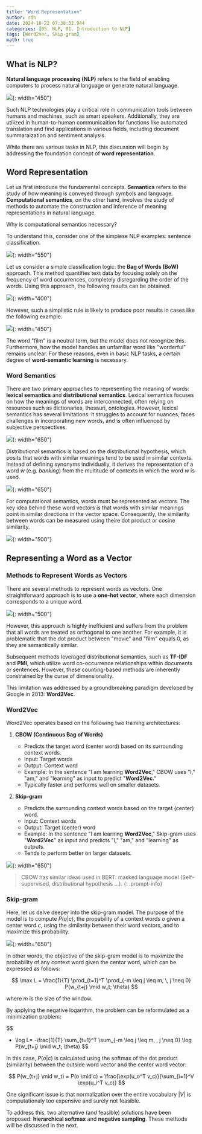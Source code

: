 ```yaml
---
title: "Word Representation"
author: rdh
date: 2024-10-22 07:38:32.944
categories: [05. NLP, 01. Introduction to NLP]
tags: [Word2vec, Skip-gram]
math: true
---
```


## What is NLP?

**Natural language processing (NLP)** refers to the field of enabling computers to process natural language or generate natural language.

![](/assets/img/Word-Representation-01.png){: width="450"}

Such NLP technologies play a critical role in communication tools between humans and machines, such as smart speakers. Additionally, they are utilized in human-to-human communicaition for functions like automated translation and find applications in various fields, including document summaraization and sentiment analysis.

While there are various tasks in NLP, this discussion will begin by addressing the foundation concept of **word representation**.

## Word Representation

Let us first introduce the fundamental concepts. **Semantics** refers to the study of how meaning is conveyed through symbols and language. **Computational semantics**, on the other hand, involves the study of methods to automate the construction and inference of meaning representations in natural language.

Why is computational semantics necessary?

To understand this, consider one of the simplese NLP examples: sentence classification.

![](/assets/img/Word-Representation-02.png){: width="550"}

Let us consider a simple classification logic: the **Bag of Words (BoW)** approach. This method quantifies text data by focusing solely on the frequency of word occurrences, completely disregarding the order of the words. Using this approach, the following results can be obtained.

![](/assets/img/Word-Representation-03.png){: width="400"}

However, such a simplistic rule is likely to produce poor results in cases like the following example.

![](/assets/img/Word-Representation-04.png){: width="450"}

The word "film" is a neutral term, but the model does not recognize this. Furthermore, how the model handles an unfamiliar word like "worderful" remains unclear. For these reasons, even in basic NLP tasks, a certain degree of **word-semantic learning** is necessary.

### Word Semantics

There are two primary approaches to representing the meaning of words: **lexical semantics** and **distributional semantics**. Lexical semantics focuses on how the meanings of words are interconnected, often relying on resources such as dictionaries, thesauri, ontologies. However, lexical semantics has several limitations: it struggles to account for nuances, faces challenges in incorporating new words, and is often influenced by subjective perspectives.

![](/assets/img/Word-Representation-05.png){: width="650"}

Distributional semantics is based on the distributional hypothesis, which posits that words with similar meanings tend to be used in similar contexts. Instead of defining synonyms individually, it derives the representation of a word $w$ (e.g. *banking*) from the multitude of contexts in which the word $w$ is used. 

![](/assets/img/Word-Representation-06.png){: width="650"}

For computational semantics, words must be represented as vectors. The key idea behind these word vectors is that words with similar meanings point in similar directions in the vector space. Consequently, the similarity between words can be measured using theire dot product or cosine similarity.

![](/assets/img/Word-Representation-07.png){: width="500"}

## Representing a Word as a Vector

### Methods to Represent Words as Vectors

There are several methods to represent words as vectors. One straightforward approach is to use a **one-hot vector**, where each dimension corresponds to a unique word.

![](/assets/img/Word-Representation-08.png){: width="500"}

However, this approach is highly inefficient and suffers from the problem that all words are treated as orthogonal to one another. For example, it is problematic that the dot product between "movie" and "film" equals 0, as they are semantically similar.

Subsequent methods leveraged distributional semantics, such as **TF-IDF** and **PMI**, which utilize word co-occurrence relationships within documents or sentences. However, these counting-based methods are inherently constrained by the curse of dimensionality.

This limitation was addressed by a groundbreaking paradigm developed by Google in 2013: **Word2Vec**.

### Word2Vec

Word2Vec operates based on the following two training architectures:

1. **CBOW (Continuous Bag of Words)**
	* Predicts the target word (center word) based on its surrounding context words.
    * Input: Target words
    * Output: Context word
    * Example: In the sentence "I am learning **Word2Vec**," CBOW uses "I," "am," and "learning" as input to predict "**Word2Vec**."
    * Typically faster and performs well on smaller datasets.

2. **Skip-gram**
	* Predicts the surrounding context words based on the target (center) word.
    * Input: Context words
    * Output: Target (center) word
    * Example: In the sentence "I am learning **Word2Vec**," Skip-gram uses "**Word2Vec**" as input and predicts "I," "am," and "learning" as outputs.
    * Tends to perform better on larger datasets. 

![](/assets/img/Word-Representation-09.png){: width="650"}

> CBOW has similar ideas used in BERT: masked language model (Self-supervised, distributional hypothesis ...).
{: .prompt-info}

### Skip-gram

Here, let us delve deeper into the skip-gram model. The purpose of the model is to compute $P(o \vert c)$, the propability of a context words $o$ given a center word $c$, using the similarity between their word vectors, and to maximize this probability.

![](/assets/img/Word-Representation-10.png){: width="650"}

In other words, the objective of the skip-gram model is to maximize the probability of any context word given the centor word, which can be expressed as follows:

$$
\max L = \frac{1}{T} \prod_{t=1}^T \prod_{-m \leq j \leq m, \, j \neq 0} P(w_{t+j} \mid w_t; \theta)
$$

where $m$ is the size of the window.

By applying the negative logarithm, the problem can be reformulated as a minimization problem:

$$
- \log L= -\frac{1}{T} \sum_{t=1}^T \sum_{-m \leq j \leq m, \, j \neq 0} \log P(w_{t+j} \mid w_t; \theta)
$$

In this case, $P(o \vert c)$ is calculated using the softmax of the dot product (similarity) between the outside word vector and the center word vector:

$$
P(w_{t+j} \mid w_t) = P(o \mid c) = \frac{\exp(u_o^T v_c)}{\sum_{i=1}^V \exp(u_i^T v_c)}
$$

One significant issue is that normalization over the entire vocabulary $\vert V \vert$ is computationaly too expensive and surely not feasible.

To address this, two alternative (and feasible) solutions have been proposed: **hierarchical softmax** and **negative sampling**. These methods will be discussed in the next.

